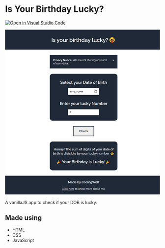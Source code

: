 # Is Your Birthday Lucky?

[![Open in Visual Studio Code](https://open.vscode.dev/badges/open-in-vscode.svg)](https://open.vscode.dev/codingwolf-at/IsYourBirthday-Lucky)

![SS](img/banner.png)

A vanillaJS app to check if your DOB is lucky.  

## Made using 

- HTML
- CSS
- JavaScript
